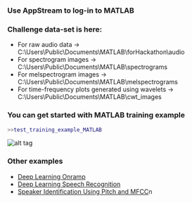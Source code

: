### Use AppStream to log-in to MATLAB

### Challenge data-set is here:
* For raw audio data -> C:\Users\Public\Documents\MATLAB\forHackathon\audio
* For spectrogram images -> C:\Users\Public\Documents\MATLAB\spectrograms
* For melspectrogram images -> C:\Users\Public\Documents\MATLAB\melspectrograms
* For time-frequency plots generated using wavelets  -> C:\Users\Public\Documents\MATLAB\cwt_images

### You can get started with MATLAB training example
```MATLAB
>>test_training_example_MATLAB
```
![alt tag](https://user-images.githubusercontent.com/11076410/38442281-d1abb526-39b5-11e8-8821-64d0e0d7bf95.png)

### Other examples
* [Deep Learning Onramp](https://www.mathworks.com/training-schedule/deep-learning-onramp)
* [Deep Learning Speech Recognition](https://www.mathworks.com/help/nnet/examples/deep-learning-speech-recognition.html)
* [Speaker Identification Using Pitch and MFCC](https://www.mathworks.com/help/audio/examples/speaker-identification-using-pitch-and-mfcc.html)n

